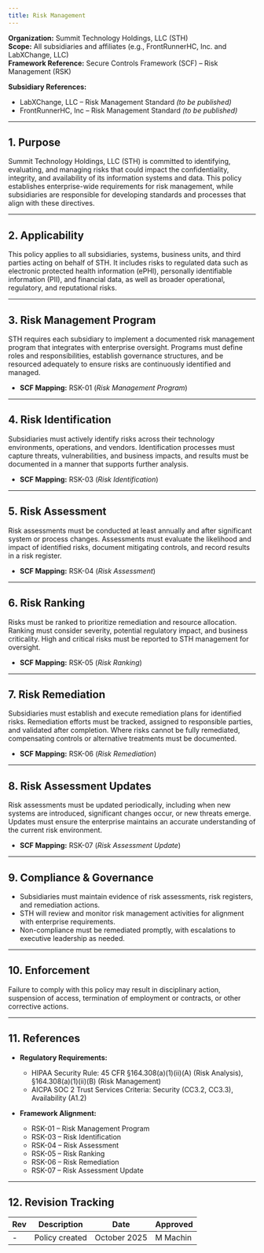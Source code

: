 ```yaml
---
title: Risk Management
---
```


**Organization:** Summit Technology Holdings, LLC (STH)  
**Scope:** All subsidiaries and affiliates (e.g., FrontRunnerHC, Inc. and LabXChange, LLC)  
**Framework Reference:** Secure Controls Framework (SCF) – Risk Management (RSK)

**Subsidiary References:**  

- LabXChange, LLC – Risk Management Standard *(to be published)*  
- FrontRunnerHC, Inc – Risk Management Standard *(to be published)*  

---

## 1. Purpose

Summit Technology Holdings, LLC (STH) is committed to identifying, evaluating, and managing risks that could impact the confidentiality, integrity, and availability of its information systems and data. This policy establishes enterprise-wide requirements for risk management, while subsidiaries are responsible for developing standards and processes that align with these directives.  

---

## 2. Applicability

This policy applies to all subsidiaries, systems, business units, and third parties acting on behalf of STH. It includes risks to regulated data such as electronic protected health information (ePHI), personally identifiable information (PII), and financial data, as well as broader operational, regulatory, and reputational risks.  

---

## 3. Risk Management Program

STH requires each subsidiary to implement a documented risk management program that integrates with enterprise oversight. Programs must define roles and responsibilities, establish governance structures, and be resourced adequately to ensure risks are continuously identified and managed.  

- **SCF Mapping:** RSK-01 (*Risk Management Program*)  

---

## 4. Risk Identification

Subsidiaries must actively identify risks across their technology environments, operations, and vendors. Identification processes must capture threats, vulnerabilities, and business impacts, and results must be documented in a manner that supports further analysis.  

- **SCF Mapping:** RSK-03 (*Risk Identification*)  

---

## 5. Risk Assessment

Risk assessments must be conducted at least annually and after significant system or process changes. Assessments must evaluate the likelihood and impact of identified risks, document mitigating controls, and record results in a risk register.  

- **SCF Mapping:** RSK-04 (*Risk Assessment*)  

---

## 6. Risk Ranking

Risks must be ranked to prioritize remediation and resource allocation. Ranking must consider severity, potential regulatory impact, and business criticality. High and critical risks must be reported to STH management for oversight.  

- **SCF Mapping:** RSK-05 (*Risk Ranking*)  

---

## 7. Risk Remediation

Subsidiaries must establish and execute remediation plans for identified risks. Remediation efforts must be tracked, assigned to responsible parties, and validated after completion. Where risks cannot be fully remediated, compensating controls or alternative treatments must be documented.  

- **SCF Mapping:** RSK-06 (*Risk Remediation*)  

---

## 8. Risk Assessment Updates

Risk assessments must be updated periodically, including when new systems are introduced, significant changes occur, or new threats emerge. Updates must ensure the enterprise maintains an accurate understanding of the current risk environment.  

- **SCF Mapping:** RSK-07 (*Risk Assessment Update*)  

---

## 9. Compliance & Governance

- Subsidiaries must maintain evidence of risk assessments, risk registers, and remediation actions.  
- STH will review and monitor risk management activities for alignment with enterprise requirements.  
- Non-compliance must be remediated promptly, with escalations to executive leadership as needed.  

---

## 10. Enforcement

Failure to comply with this policy may result in disciplinary action, suspension of access, termination of employment or contracts, or other corrective actions.  

---

## 11. References

- **Regulatory Requirements:**  
  - HIPAA Security Rule: 45 CFR §164.308(a)(1)(ii)(A) (Risk Analysis), §164.308(a)(1)(ii)(B) (Risk Management)  
  - AICPA SOC 2 Trust Services Criteria: Security (CC3.2, CC3.3), Availability (A1.2)  

- **Framework Alignment:**  
  - RSK-01 – Risk Management Program  
  - RSK-03 – Risk Identification  
  - RSK-04 – Risk Assessment  
  - RSK-05 – Risk Ranking  
  - RSK-06 – Risk Remediation  
  - RSK-07 – Risk Assessment Update  

---

## 12. Revision Tracking

| Rev | Description   | Date         | Approved |
| --- | ------------- | ------------ | -------- |
| -   | Policy created | October 2025 | M Machin |
